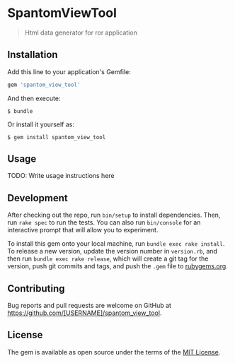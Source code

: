# SpantomViewTool

> Html data generator for ror application

## Installation

Add this line to your application's Gemfile:

```ruby
gem 'spantom_view_tool'
```

And then execute:

    $ bundle

Or install it yourself as:

    $ gem install spantom_view_tool

## Usage

TODO: Write usage instructions here

## Development

After checking out the repo, run `bin/setup` to install dependencies. Then, run `rake spec` to run the tests. You can also run `bin/console` for an interactive prompt that will allow you to experiment.

To install this gem onto your local machine, run `bundle exec rake install`. To release a new version, update the version number in `version.rb`, and then run `bundle exec rake release`, which will create a git tag for the version, push git commits and tags, and push the `.gem` file to [rubygems.org](https://rubygems.org).

## Contributing

Bug reports and pull requests are welcome on GitHub at https://github.com/[USERNAME]/spantom_view_tool.

## License

The gem is available as open source under the terms of the [MIT License](https://opensource.org/licenses/MIT).
